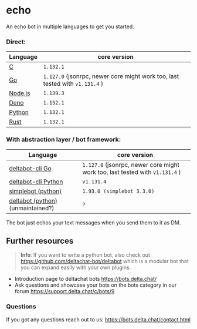 # echo

An echo bot in multiple languages to get you started.

### Direct:

| Language                                                          | core version                                                                 |
| ----------------------------------------------------------------- | ---------------------------------------------------------------------------- |
| [C](./c)                                                          | `1.132.1`                                                                    |
| [Go](./go)                                                        | `1.127.0` (jsonrpc, newer core might work too, last tested with `v1.131.4` ) |
| [Node.js](./nodejs_stdio_jsonrpc)                                 | `1.139.3`                                                                    |
| [Deno](./deno)                                                    | `1.152.1`                                                                        |
| [Python](./python)                                                | `1.132.1`                                                                    |
| [Rust](./rust)                                                    | `1.132.1`                                                                    |

### With abstraction layer / bot framework:

| Language                                                      | core version                                                                 |
| ------------------------------------------------------------- | ---------------------------------------------------------------------------- |
| [deltabot-cli Go](./go_deltabot_cli)                          | `1.127.0` (jsonrpc, newer core might work too, last tested with `v1.131.4` ) |
| [deltabot-cli Python](./python_deltabot_cli)                  | `v1.131.4`                                                                   |
| [simplebot (python)](./python_simplebot_plugin)               | `1.93.0 (simplebot 3.3.0)`                                                   |
| [deltabot (python)](./python_deltabot_plugin) (unmaintained?) | `?`                                                                          |

The bot just echos your text messages when you send them to it as DM.

## Further resources

> **Info**: If you want to write a python bot, also check out https://github.com/deltachat-bot/deltabot which is a modular bot that you can expand easily with your own plugins.

- Introduction page to deltachat bots https://bots.delta.chat/
- Ask questions and showcase your bots on the bots category in our forum https://support.delta.chat/c/bots/9

### Questions

If you got any questions reach out to us: https://bots.delta.chat/contact.html
